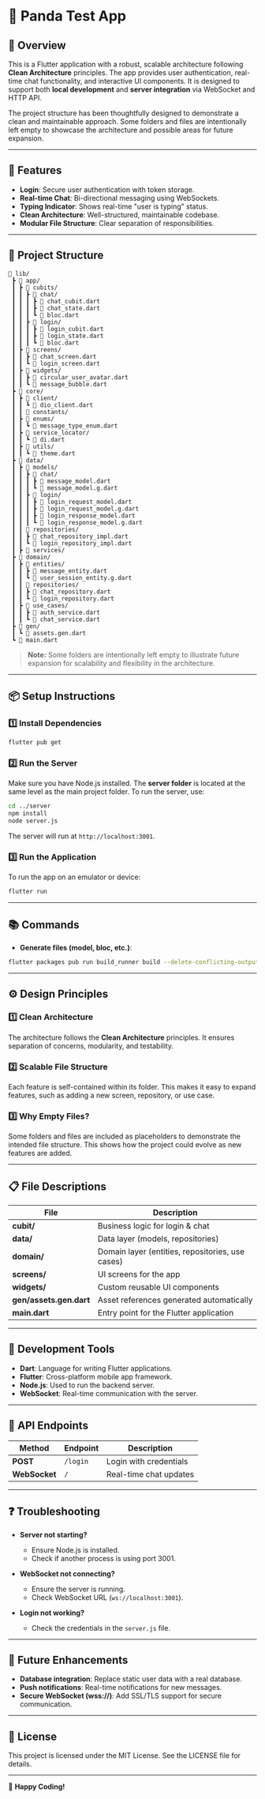 # 📱 Panda Test App

## 📝 **Overview**
This is a Flutter application with a robust, scalable architecture following **Clean Architecture** principles. The app provides user authentication, real-time chat functionality, and interactive UI components. It is designed to support both **local development** and **server integration** via WebSocket and HTTP API.

The project structure has been thoughtfully designed to demonstrate a clean and maintainable approach. Some folders and files are intentionally left empty to showcase the architecture and possible areas for future expansion.

---

## 🚀 **Features**
- **Login**: Secure user authentication with token storage.
- **Real-time Chat**: Bi-directional messaging using WebSockets.
- **Typing Indicator**: Shows real-time "user is typing" status.
- **Clean Architecture**: Well-structured, maintainable codebase.
- **Modular File Structure**: Clear separation of responsibilities.

---

## 📂 **Project Structure**
```
📂 lib/
 ┣ 📂 app/
 ┃ ┣ 📂 cubits/
 ┃ ┃ ┣ 📂 chat/
 ┃ ┃ ┃ ┣ 📜 chat_cubit.dart        
 ┃ ┃ ┃ ┣ 📜 chat_state.dart        
 ┃ ┃ ┃ ┗ 📜 bloc.dart   
 ┃ ┃ ┣ 📂 login/
 ┃ ┃ ┃ ┣ 📜 login_cubit.dart        
 ┃ ┃ ┃ ┣ 📜 login_state.dart        
 ┃ ┃ ┃ ┗ 📜 bloc.dart         
 ┃ ┣ 📂 screens/
 ┃ ┃ ┣ 📜 chat_screen.dart        
 ┃ ┃ ┗ 📜 login_screen.dart  
 ┃ ┣ 📂 widgets/
 ┃ ┃ ┣ 📜 circular_user_avatar.dart        
 ┃ ┃ ┗ 📜 message_bubble.dart  
 ┣ 📂 core/
 ┃ ┣ 📂 client/
 ┃ ┃ ┗ 📜 dio_client.dart        
 ┃ ┃ 📂 constants/       
 ┃ ┣ 📂 enums/
 ┃ ┃ ┗ 📜 message_type_enum.dart        
 ┃ ┣ 📂 service_locator/
 ┃ ┃ ┗ 📜 di.dart        
 ┃ ┣ 📂 utils/
 ┃ ┃ ┗ 📜 theme.dart   
 ┣ 📂 data/
 ┃ ┣ 📂 models/
 ┃ ┃ ┣ 📂 chat/
 ┃ ┃ ┃ ┣ 📜 message_model.dart            
 ┃ ┃ ┃ ┗ 📜 message_model.g.dart   
 ┃ ┃ ┣ 📂 login/
 ┃ ┃ ┃ ┣ 📜 login_request_model.dart        
 ┃ ┃ ┃ ┣ 📜 login_request_model.g.dart  
 ┃ ┃ ┃ ┣ 📜 login_response_model.dart         
 ┃ ┃ ┃ ┗ 📜 login_response_model.g.dart         
 ┃ ┃ 📂 repositories/     
 ┃ ┃ ┣ 📜 chat_repository_impl.dart     
 ┃ ┃ ┗ 📜 login_repository_impl.dart  
 ┃ ┣ 📂 services/
 ┣ 📂 domain/
 ┃ ┣ 📂 entities/
 ┃ ┃ ┣ 📜 message_entity.dart            
 ┃ ┃ ┗ 📜 user_session_entity.g.dart       
 ┃ ┃ 📂 repositories/     
 ┃ ┃ ┣ 📜 chat_repository.dart     
 ┃ ┃ ┗ 📜 login_repository.dart  
 ┃ ┣ 📂 use_cases/
 ┃ ┃ ┣ 📜 auth_service.dart     
 ┃ ┃ ┗ 📜 chat_service.dart
 ┣ 📂 gen/
 ┃ ┗ 📜 assets.gen.dart
 ┗ 📜 main.dart
```

> **Note:** Some folders are intentionally left empty to illustrate future expansion for scalability and flexibility in the architecture.

---

## 📦 **Setup Instructions**

### 1️⃣ **Install Dependencies**
```bash
flutter pub get
```

### 2️⃣ **Run the Server**
Make sure you have Node.js installed. The **server folder** is located at the same level as the main project folder. To run the server, use:
```bash
cd ../server
npm install
node server.js
```
The server will run at `http://localhost:3001`.

### 3️⃣ **Run the Application**
To run the app on an emulator or device:
```bash
flutter run
```

---

## 📚 **Commands**
- **Generate files (model, bloc, etc.)**:
```bash
flutter packages pub run build_runner build --delete-conflicting-outputs
```

---

## ⚙️ **Design Principles**
### **1️⃣ Clean Architecture**
The architecture follows the **Clean Architecture** principles. It ensures separation of concerns, modularity, and testability.

### **2️⃣ Scalable File Structure**
Each feature is self-contained within its folder. This makes it easy to expand features, such as adding a new screen, repository, or use case.

### **3️⃣ Why Empty Files?**
Some folders and files are included as placeholders to demonstrate the intended file structure. This shows how the project could evolve as new features are added.

---

## 📋 **File Descriptions**
| **File**             | **Description**                                  |
|---------------------|--------------------------------------------------|
| **cubit/**           | Business logic for login & chat                  |
| **data/**            | Data layer (models, repositories)                |
| **domain/**          | Domain layer (entities, repositories, use cases) |
| **screens/**         | UI screens for the app                          |
| **widgets/**         | Custom reusable UI components                    |
| **gen/assets.gen.dart** | Asset references generated automatically    |
| **main.dart**        | Entry point for the Flutter application          |

---

## 🔧 **Development Tools**
- **Dart**: Language for writing Flutter applications.
- **Flutter**: Cross-platform mobile app framework.
- **Node.js**: Used to run the backend server.
- **WebSocket**: Real-time communication with the server.

---

## 📜 **API Endpoints**
| **Method** | **Endpoint** | **Description**         |
|------------|--------------|-------------------------|
| **POST**   | `/login`      | Login with credentials  |
| **WebSocket** | `/`       | Real-time chat updates  |

---

## ❓ **Troubleshooting**
- **Server not starting?**
  - Ensure Node.js is installed.
  - Check if another process is using port 3001.

- **WebSocket not connecting?**
  - Ensure the server is running.
  - Check WebSocket URL (`ws://localhost:3001`).

- **Login not working?**
  - Check the credentials in the `server.js` file.

---

## 🔮 **Future Enhancements**
- **Database integration**: Replace static user data with a real database.
- **Push notifications**: Real-time notifications for new messages.
- **Secure WebSocket (wss://)**: Add SSL/TLS support for secure communication.

---

## 📜 **License**
This project is licensed under the MIT License. See the LICENSE file for details.

---

🚀 **Happy Coding!**

